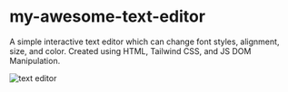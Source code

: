 # my-awesome-text-editor
A simple interactive text editor which can change font styles, alignment, size, and color. Created using HTML, Tailwind CSS, and JS DOM Manipulation.

![text editor](https://github.com/Rezwan66/my-awesome-text-editor/assets/63563859/45bb0e45-8886-445c-819c-84290e616963)
